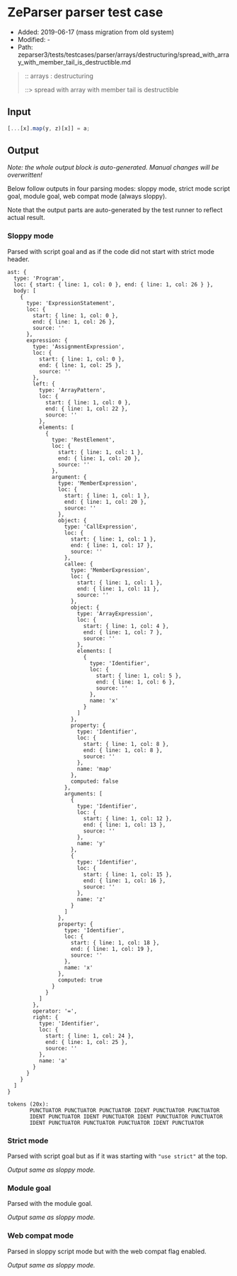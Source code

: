 # ZeParser parser test case

- Added: 2019-06-17 (mass migration from old system)
- Modified: -
- Path: zeparser3/tests/testcases/parser/arrays/destructuring/spread_with_array_with_member_tail_is_destructible.md

> :: arrays : destructuring
>
> ::> spread with array with member tail is destructible

## Input

`````js
[...[x].map(y, z)[x]] = a;
`````

## Output

_Note: the whole output block is auto-generated. Manual changes will be overwritten!_

Below follow outputs in four parsing modes: sloppy mode, strict mode script goal, module goal, web compat mode (always sloppy).

Note that the output parts are auto-generated by the test runner to reflect actual result.

### Sloppy mode

Parsed with script goal and as if the code did not start with strict mode header.

`````
ast: {
  type: 'Program',
  loc: { start: { line: 1, col: 0 }, end: { line: 1, col: 26 } },
  body: [
    {
      type: 'ExpressionStatement',
      loc: {
        start: { line: 1, col: 0 },
        end: { line: 1, col: 26 },
        source: ''
      },
      expression: {
        type: 'AssignmentExpression',
        loc: {
          start: { line: 1, col: 0 },
          end: { line: 1, col: 25 },
          source: ''
        },
        left: {
          type: 'ArrayPattern',
          loc: {
            start: { line: 1, col: 0 },
            end: { line: 1, col: 22 },
            source: ''
          },
          elements: [
            {
              type: 'RestElement',
              loc: {
                start: { line: 1, col: 1 },
                end: { line: 1, col: 20 },
                source: ''
              },
              argument: {
                type: 'MemberExpression',
                loc: {
                  start: { line: 1, col: 1 },
                  end: { line: 1, col: 20 },
                  source: ''
                },
                object: {
                  type: 'CallExpression',
                  loc: {
                    start: { line: 1, col: 1 },
                    end: { line: 1, col: 17 },
                    source: ''
                  },
                  callee: {
                    type: 'MemberExpression',
                    loc: {
                      start: { line: 1, col: 1 },
                      end: { line: 1, col: 11 },
                      source: ''
                    },
                    object: {
                      type: 'ArrayExpression',
                      loc: {
                        start: { line: 1, col: 4 },
                        end: { line: 1, col: 7 },
                        source: ''
                      },
                      elements: [
                        {
                          type: 'Identifier',
                          loc: {
                            start: { line: 1, col: 5 },
                            end: { line: 1, col: 6 },
                            source: ''
                          },
                          name: 'x'
                        }
                      ]
                    },
                    property: {
                      type: 'Identifier',
                      loc: {
                        start: { line: 1, col: 8 },
                        end: { line: 1, col: 8 },
                        source: ''
                      },
                      name: 'map'
                    },
                    computed: false
                  },
                  arguments: [
                    {
                      type: 'Identifier',
                      loc: {
                        start: { line: 1, col: 12 },
                        end: { line: 1, col: 13 },
                        source: ''
                      },
                      name: 'y'
                    },
                    {
                      type: 'Identifier',
                      loc: {
                        start: { line: 1, col: 15 },
                        end: { line: 1, col: 16 },
                        source: ''
                      },
                      name: 'z'
                    }
                  ]
                },
                property: {
                  type: 'Identifier',
                  loc: {
                    start: { line: 1, col: 18 },
                    end: { line: 1, col: 19 },
                    source: ''
                  },
                  name: 'x'
                },
                computed: true
              }
            }
          ]
        },
        operator: '=',
        right: {
          type: 'Identifier',
          loc: {
            start: { line: 1, col: 24 },
            end: { line: 1, col: 25 },
            source: ''
          },
          name: 'a'
        }
      }
    }
  ]
}

tokens (20x):
       PUNCTUATOR PUNCTUATOR PUNCTUATOR IDENT PUNCTUATOR PUNCTUATOR
       IDENT PUNCTUATOR IDENT PUNCTUATOR IDENT PUNCTUATOR PUNCTUATOR
       IDENT PUNCTUATOR PUNCTUATOR PUNCTUATOR IDENT PUNCTUATOR
`````

### Strict mode

Parsed with script goal but as if it was starting with `"use strict"` at the top.

_Output same as sloppy mode._

### Module goal

Parsed with the module goal.

_Output same as sloppy mode._

### Web compat mode

Parsed in sloppy script mode but with the web compat flag enabled.

_Output same as sloppy mode._
